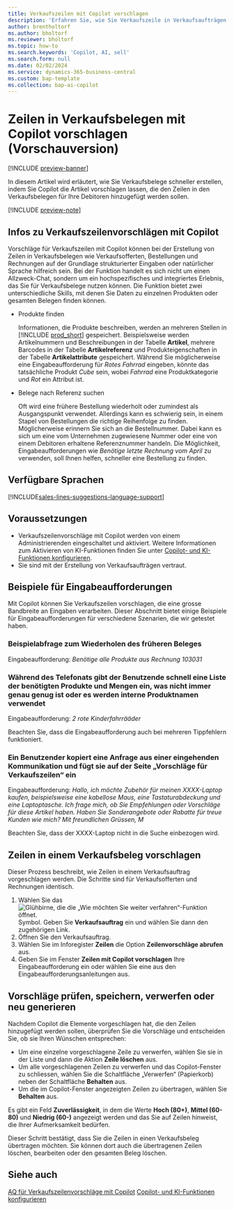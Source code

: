 ```yaml
---
title: Verkaufszeilen mit Copilot vorschlagen
description: 'Erfahren Sie, wie Sie Verkaufszeile in Verkaufsaufträgen mit Copilot vorschlagen.'
author: brentholtorf
ms.author: bholtorf
ms.reviewer: bholtorf
ms.topic: how-to
ms.search.keywords: 'Copilot, AI, sell'
ms.search.form: null
ms.date: 02/02/2024
ms.service: dynamics-365-business-central
ms.custom: bap-template
ms.collection: bap-ai-copilot
---
```


# Zeilen in Verkaufsbelegen mit Copilot vorschlagen (Vorschauversion)

[!INCLUDE [preview-banner](~/../shared-content/shared/preview-includes/preview-banner.md)]

In diesem Artikel wird erläutert, wie Sie Verkaufsbelege schneller erstellen, indem Sie Copilot die Artikel vorschlagen lassen, die den Zeilen in den Verkaufsbelegen für Ihre Debitoren hinzugefügt werden sollen.

[!INCLUDE [preview-note](~/../shared-content/shared/preview-includes/production-ready-preview-dynamics365.md)]

## Infos zu Verkaufszeilenvorschlägen mit Copilot

Vorschläge für Verkaufszeilen mit Copilot können bei der Erstellung von Zeilen in Verkaufsbelegen wie Verkaufsofferten, Bestellungen und Rechnungen auf der Grundlage strukturierter Eingaben oder natürlicher Sprache hilfreich sein. Bei der Funktion handelt es sich nicht um einen Allzweck-Chat, sondern um ein hochspezifisches und integriertes Erlebnis, das Sie für Verkaufsbelege nutzen können. Die Funktion bietet zwei unterschiedliche Skills, mit denen Sie Daten zu einzelnen Produkten oder gesamten Belegen finden können.

* Produkte finden

  Informationen, die Produkte beschreiben, werden an mehreren Stellen in [!INCLUDE [prod_short](includes/prod_short.md)] gespeichert. Beispielsweise werden Artikelnummern und Beschreibungen in der Tabelle **Artikel**, mehrere Barcodes in der Tabelle **Artikelreferenz** und Produkteigenschaften in der Tabelle **Artikelattribute** gespeichert. Während Sie möglicherweise eine Eingabeaufforderung für *Rotes Fahrrad* eingeben, könnte das tatsächliche Produkt *Cube* sein, wobei *Fahrrad* eine Produktkategorie und *Rot* ein Attribut ist.

* Belege nach Referenz suchen

  Oft wird eine frühere Bestellung wiederholt oder zumindest als Ausgangspunkt verwendet. Allerdings kann es schwierig sein, in einem Stapel von Bestellungen die richtige Reihenfolge zu finden. Möglicherweise erinnern Sie sich an die Bestellnummer. Dabei kann es sich um eine vom Unternehmen zugewiesene Nummer oder eine von einem Debitoren erhaltene Referenznummer handeln. Die Möglichkeit, Eingabeaufforderungen wie *Benötige letzte Rechnung vom April* zu verwenden, soll Ihnen helfen, schneller eine Bestellung zu finden.

## Verfügbare Sprachen

[!INCLUDE[sales-lines-suggestions-language-support](includes/sales-lines-suggestions-language-support.md)]

## Voraussetzungen

* Verkaufszeilenvorschläge mit Copilot werden von einem Administrierenden eingeschaltet und aktiviert. Weitere Informationen zum Aktivieren von KI-Funktionen finden Sie unter [Copilot- und KI-Funktionen konfigurieren](enable-ai.md).
* Sie sind mit der Erstellung von Verkaufsaufträgen vertraut.

## Beispiele für Eingabeaufforderungen

Mit Copilot können Sie Verkaufszeilen vorschlagen, die eine grosse Bandbreite an Eingaben verarbeiten. Dieser Abschnitt bietet einige Beispiele für Eingabeaufforderungen für verschiedene Szenarien, die wir getestet haben.

### Beispielabfrage zum Wiederholen des früheren Beleges

Eingabeaufforderung: *Benötige alle Produkte aus Rechnung 103031*

### Während des Telefonats gibt der Benutzende schnell eine Liste der benötigten Produkte und Mengen ein, was nicht immer genau genug ist oder es werden interne Produktnamen verwendet

Eingabeaufforderung: *2 rote Kinderfahrrääder*

Beachten Sie, dass die Eingabeaufforderung auch bei mehreren Tippfehlern funktioniert.

### Ein Benutzender kopiert eine Anfrage aus einer eingehenden Kommunikation und fügt sie auf der Seite „Vorschläge für Verkaufszeilen“ ein

Eingabeaufforderung: *Hallo, ich möchte Zubehör für meinen XXXX-Laptop kaufen, beispielsweise eine kabellose Maus, eine Tastaturabdeckung und eine Laptoptasche. Ich frage mich, ob Sie Empfehlungen oder Vorschläge für diese Artikel haben. Haben Sie Sonderangebote oder Rabatte für treue Kunden wie mich? Mit freundlichen Grüssen, M*

Beachten Sie, dass der XXXX-Laptop nicht in die Suche einbezogen wird.

## Zeilen in einem Verkaufsbeleg vorschlagen

Dieser Prozess beschreibt, wie Zeilen in einem Verkaufsauftrag vorgeschlagen werden. Die Schritte sind für Verkaufsofferten und Rechnungen identisch.

1. Wählen Sie das ![Glühbirne, die die „Wie möchten Sie weiter verfahren“-Funktion öffnet.](media/ui-search/search_small.png "Wie möchten Sie weiter verfahren?") Symbol. Geben Sie **Verkaufsauftrag** ein und wählen Sie dann den zugehörigen Link.
1. Öffnen Sie den Verkaufsauftrag.
1. Wählen Sie im Inforegister **Zeilen** die Option **Zeilenvorschläge abrufen** aus.
1. Geben Sie im Fenster **Zeilen mit Copilot vorschlagen** Ihre Eingabeaufforderung ein oder wählen Sie eine aus den Eingabeaufforderungsanleitungen aus.

## Vorschläge prüfen, speichern, verwerfen oder neu generieren

Nachdem Copilot die Elemente vorgeschlagen hat, die den Zeilen hinzugefügt werden sollen, überprüfen Sie die Vorschläge und entscheiden Sie, ob sie Ihren Wünschen entsprechen:

* Um eine einzelne vorgeschlagene Zeile zu verwerfen, wählen Sie sie in der Liste und dann die Aktion **Zeile löschen** aus.
* Um alle vorgeschlagenen Zeilen zu verwerfen und das Copilot-Fenster zu schliessen, wählen Sie die Schaltfläche „Verwerfen“ (Papierkorb) neben der Schaltfläche **Behalten** aus.
* Um die im Copilot-Fenster angezeigten Zeilen zu übertragen, wählen Sie **Behalten** aus. 

Es gibt ein Feld **Zuverlässigkeit**, in dem die Werte **Hoch (80+)**, **Mittel (60-80)** und **Niedrig (60-)** angezeigt werden und das Sie auf Zeilen hinweist, die Ihrer Aufmerksamkeit bedürfen.

Dieser Schritt bestätigt, dass Sie die Zeilen in einen Verkaufsbeleg übertragen möchten. Sie können dort auch die übertragenen Zeilen löschen, bearbeiten oder den gesamten Beleg löschen.

## Siehe auch 

[AQ für Verkaufszeilenvorschläge mit Copilot](faq-sales-suggest-sales-lines-with-copilot.md)
[Copilot- und KI-Funktionen konfigurieren](enable-ai.md)
